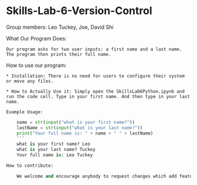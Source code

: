 # Skills-Lab-6-Version-Control
Group members: Leo Tuckey, Joe, David Shi

What Our Program Does:

    Our program asks for two user inputs: a first name and a last name. The program then prints their full name.

How to use our program:

    * Installation: There is no need for users to configure their system or move any files.
    
    * How to Actually Use it: Simply open the SkillsLab6Python.ipynb and run the code cell. Type in your first name. And then type in your last name.

    Example Usage: 
    
```python
    name = str(input("what is your first name?"))
    lastName = str(input("what is your last name?"))
    print("Your full name is: " + name + " " + lastName)
    ```
    what is your first name? Leo
    what is your last name? Tuckey
    Your full name is: Leo Tuckey

How to contribute:

    We welcome and encourage anybody to request changes which add features, increase efficiency, or fix bugs. In order to do this, click on "code" on this github repository and copy the SSH link. Open a terminal in JupyterHub and type git clone _____ with this link. Make your edits then type in the commands "git add .", "git push origin main", and "git commit -m "any message you want"". Then go to the github repository and make a pull request. We will review your request and accept or deny it based on its merits. Thank you!
